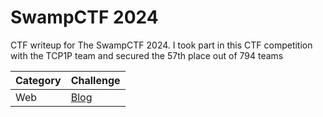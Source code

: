 # SwampCTF 2024
CTF writeup for The SwampCTF 2024. I took part in this CTF competition with the TCP1P team and secured the 57th place out of 794 teams

| Category | Challenge |
| --- | --- |
| Web | [Blog](/2023/HackTM%20Quals%202023/Blog/)